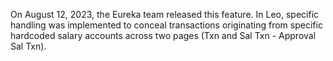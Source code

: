On August 12, 2023, the Eureka team released this feature. In Leo, specific handling was implemented to conceal transactions originating from specific hardcoded salary accounts across two pages (Txn and Sal Txn - Approval Sal Txn).